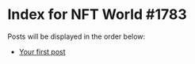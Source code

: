 # Index for NFT World #1783
Posts will be displayed in the order below:

- [Your first post](./001-first.md)

